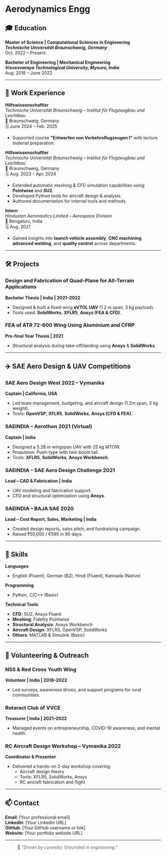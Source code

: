 # Aerodynamics Engg

## 🎓 Education

**Master of Science | Computational Sciences in Engineering**  
_**Technische Universität Braunschweig, Germany**_  
Oct. 2022 – Present

**Bachelor of Engineering | Mechanical Engineering**  
_**Visvesvaraya Technological University, Mysuru, India**_  
Aug. 2018 – June 2022

---

## 💼 Work Experience

**Hilfswissenschaftler**  
_Technische Universität Braunschweig – Institut für Flugzeugbau und Leichtbau_  
📍 Braunschweig, Germany  
🗓️ June 2024 – Feb. 2025  
- Supported course **"Entwerfen von Verkehrsflugzeugen I"** with lecture material preparation.

**Hilfswissenschaftler**  
_Technische Universität Braunschweig – Institut für Flugzeugbau und Leichtbau_  
📍 Braunschweig, Germany  
🗓️ Aug. 2023 – Apr. 2024  
- Extended automatic meshing & CFD simulation capabilities using **Pointwise** and **SU2**.  
- Developed Python tools for aircraft design & analysis.  
- Authored documentation for internal tools and methods.

**Intern**  
_Hindustan Aeronautics Limited – Aerospace Division_  
📍 Bengaluru, India  
🗓️ Aug. 2021  
- Gained insights into **launch vehicle assembly**, **CNC machining**, **advanced welding**, and **quality control** across departments.

---

## 🛠️ Projects

### Design and Fabrication of Quad-Plane for All-Terrain Applications  
**Bachelor Thesis | India | 2021–2022**  
- Designed & built a fixed-wing **eVTOL UAV** (1.2 m span, 3 kg payload).  
- Tools used: **SolidWorks**, **XFLR5**, **Ansys (FEA & CFD)**.

### FEA of ATR 72-600 Wing Using Aluminium and CFRP  
**Pre-final Year Thesis | 2021**  
- Structural analysis during take-off/landing using **Ansys** & **SolidWorks**.

---

## ✈️ SAE Aero Design & UAV Competitions

### SAE Aero Design West 2022 – Vymanika  
**Captain | California, USA**  
- Led team management, budgeting, and aircraft design (1.2m span, 3 kg weight).  
- Tools: **OpenVSP**, **XFLR5**, **SolidWorks**, **Ansys (CFD & FEA)**.

### SAEINDIA – Aerothon 2021 (Virtual)  
**Captain | India**  
- Designed a 5.28 m wingspan UAV with 25 kg MTOW.  
- Propulsion: Push-type with twin boom tail.  
- Tools: **XFLR5**, **SolidWorks**, **Ansys Workbench**.

### SAEINDIA – SAE Aero Design Challenge 2021  
**Lead – CAD & Fabrication | India**  
- UAV modeling and fabrication support.  
- CFD and structural optimization using **Ansys**.

### SAEINDIA – BAJA SAE 2020  
**Lead – Cost Report, Sales, Marketing | India**  
- Created design reports, sales pitch, and fundraising campaign.  
- Raised ₹50,000 / €595 in 90 days.

---

## 🧰 Skills

**Languages**  
- English (Fluent), German (B2), Hindi (Fluent), Kannada (Native)

**Programming**  
- Python, C/C++ (Basic)

**Technical Tools**  
- **CFD**: SU2, Ansys Fluent  
- **Meshing**: Fidelity Pointwise  
- **Structural Analysis**: Ansys Workbench  
- **Aircraft Design**: XFLR5, OpenVSP, SolidWorks  
- **Others**: MATLAB & Simulink (Basic)

---

## 🤝 Volunteering & Outreach

### NSS & Red Cross Youth Wing  
**Volunteer | India | 2018–2022**  
- Led surveys, awareness drives, and support programs for rural communities.

### Rotaract Club of VVCE  
**Treasurer | India | 2021–2022**  
- Managed events on entrepreneurship, COVID-19 awareness, and mental health.

### RC Aircraft Design Workshop – Vymanika 2022  
**Coordinator & Presenter**  
- Delivered a hands-on 2-day workshop covering:  
  - Aircraft design theory  
  - Tools: XFLR5, SolidWorks, Ansys  
  - RC aircraft fabrication and flight

---

## 📫 Contact

**Email**: [Your professional email]  
**LinkedIn**: [Your LinkedIn URL]  
**GitHub**: [Your GitHub username or link]  
**Website**: [Your portfolio website URL]

---

> 🚀 _"Driven by curiosity. Grounded in engineering."_  
